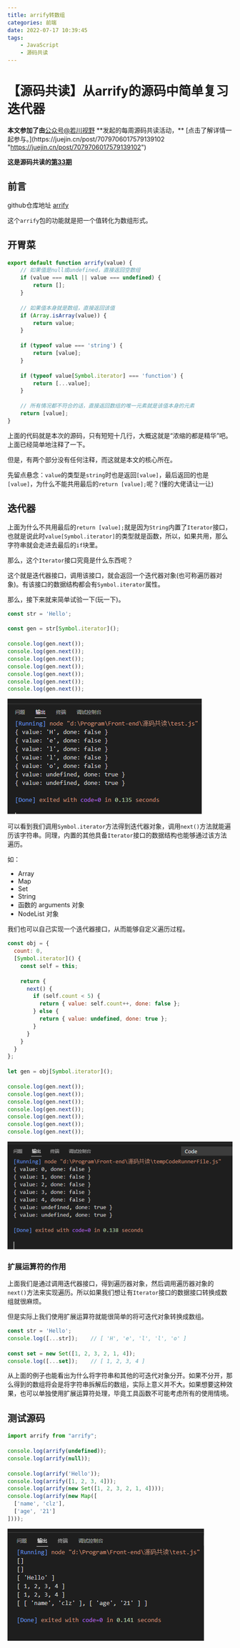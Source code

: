 ```yaml
---
title: arrify转数组
categories: 前端
date: 2022-07-17 10:39:45
tags:
    - JavaScript
    - 源码共读
---
```


# 【源码共读】从arrify的源码中简单复习迭代器

**本文参加了由**[公众号@若川视野](https://link.juejin.cn/?target=https%3A%2F%2Flxchuan12.gitee.io "https://lxchuan12.gitee.io") **发起的每周源码共读活动，** [点击了解详情一起参与。](https://juejin.cn/post/7079706017579139102 "https://juejin.cn/post/7079706017579139102")

**这是源码共读的[第33期](https://juejin.cn/post/7100218384918249503)**

## 前言

github仓库地址 [arrify](https://link.juejin.cn/?target=https%3A%2F%2Fgithub.com%2Fsindresorhus%2Farrify "https://link.juejin.cn?target=https%3A%2F%2Fgithub.com%2Fsindresorhus%2Farrify")

这个`arrify`包的功能就是把一个值转化为数组形式。

## 开胃菜

```js
export default function arrify(value) {
    // 如果值是null或undefined，直接返回空数组
    if (value === null || value === undefined) {
        return [];
    }

    // 如果值本身就是数组，直接返回该值
    if (Array.isArray(value)) {
        return value;
    }

    if (typeof value === 'string') {
        return [value];
    }

    if (typeof value[Symbol.iterator] === 'function') {
        return [...value];
    }

    // 所有情况都不符合的话，直接返回数组的唯一元素就是该值本身的元素
    return [value];
}
```

上面的代码就是本次的源码，只有短短十几行，大概这就是“浓缩的都是精华”吧。上面已经简单地注释了一下。

但是，有两个部分没有任何注释，而这就是本文的核心所在。

先留点悬念：`value`的类型是`string`时也是返回`[value]`，最后返回的也是`[value]`，为什么不能共用最后的`return [value];`呢？(懂的大佬请让一让)

## 迭代器

上面为什么不共用最后的`return [value];`就是因为`String`内置了`Iterator`接口，也就是说此时`value[Symbol.iterator]`的类型就是函数，所以，如果共用，那么字符串就会走进去最后的`if`块里。

那么，这个`Iterator`接口究竟是什么东西呢？

这个就是迭代器接口，调用该接口，就会返回一个迭代器对象(也可称遍历器对象)。有该接口的数据结构都会有`Symbol.iterator`属性。

那么，接下来就来简单试验一下(玩一下)。

```js
const str = 'Hello';

const gen = str[Symbol.iterator]();

console.log(gen.next());
console.log(gen.next());
console.log(gen.next());
console.log(gen.next());
console.log(gen.next());
console.log(gen.next());
console.log(gen.next());
```

![](https://raw.githubusercontent.com/13535944743/CLZ_img/master/images/202207022115118.png)

可以看到我们调用`Symbol.iterator`方法得到迭代器对象，调用`next()`方法就能遍历该字符串。同理，内置的其他具备`Iterator`接口的数据结构也能够通过该方法遍历。

如：

- Array
- Map
- Set
- String
- 函数的 arguments 对象
- NodeList 对象

我们也可以自己实现一个迭代器接口，从而能够自定义遍历过程。

```js
const obj = {
  count: 0,
  [Symbol.iterator]() {
    const self = this;

    return {
      next() {
        if (self.count < 5) {
          return { value: self.count++, done: false };
        } else {
          return { value: undefined, done: true };
        }
      }
    }
  }
};

let gen = obj[Symbol.iterator]();

console.log(gen.next());
console.log(gen.next());
console.log(gen.next());
console.log(gen.next());
console.log(gen.next());
console.log(gen.next());
console.log(gen.next());
```

![](https://raw.githubusercontent.com/13535944743/CLZ_img/master/images/202207022152975.png)

### 

### 扩展运算符的作用

上面我们是通过调用迭代器接口，得到遍历器对象，然后调用遍历器对象的`next()`方法来实现遍历。所以如果我们想让有`Iterator`接口的数据接口转换成数组就很麻烦。

但是实际上我们使用扩展运算符就能很简单的将可迭代对象转换成数组。

```js
const str = 'Hello';
console.log([...str]);    // [ 'H', 'e', 'l', 'l', 'o' ]

const set = new Set([1, 2, 3, 2, 1, 4]);
console.log([...set]);    // [ 1, 2, 3, 4 ]
```

从上面的例子也能看出为什么将字符串和其他的可迭代对象分开。如果不分开，那么得到的数组将会是将字符串拆解后的数组，实际上意义并不大。如果想要这种效果，也可以单独使用扩展运算符处理，毕竟工具函数不可能考虑所有的使用情境。

## 

## 测试源码

```js
import arrify from "arrify";

console.log(arrify(undefined));
console.log(arrify(null));

console.log(arrify('Hello'));
console.log(arrify([1, 2, 3, 4]));
console.log(arrify(new Set([1, 2, 3, 2, 1, 4])));
console.log(arrify(new Map([
  ['name', 'clz'],
  ['age', '21']
])));
```

![](https://raw.githubusercontent.com/13535944743/CLZ_img/master/images/202207022212111.png)
